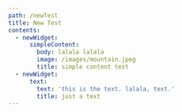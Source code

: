 ```yaml
---
path: /newTest
title: New Test
contents:
  - newWidget:
      simpleContent:
        body: lalala lalala
        image: /images/mountain.jpeg
        title: simple content test
  - newWidget:
      text:
        text: 'this is the text. lalala, text.'
        title: just a text
---
```


